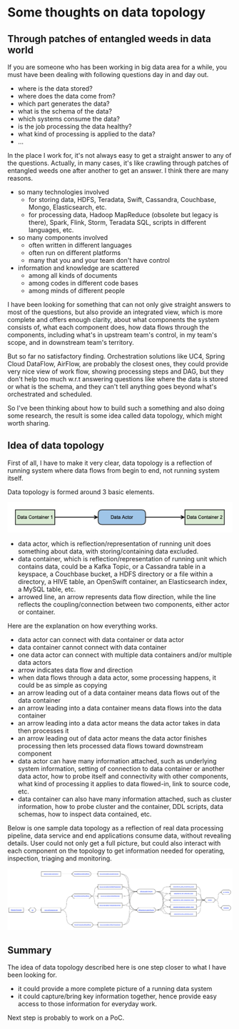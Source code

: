 # Some thoughts on data topology

## Through patches of entangled weeds in data world

If you are someone who has been working in big data area for a while, you must have been dealing with following questions day in and day 
out. 

- where is the data stored?
- where does the data come from?
- which part generates the data?
- what is the schema of the data?
- which systems consume the data?
- is the job processing the data healthy?
- what kind of processing is applied to the data?
- ...

In the place I work for, it's not always easy to get a straight answer to any of the questions. Actually, in many cases, it's like crawling 
through patches of entangled weeds one after another to get an answer. I think there are many reasons.
- so many technologies involved
  - for storing data, HDFS, Teradata, Swift, Cassandra, Couchbase, Mongo, Elasticsearch, etc.
  - for processing data, Hadoop MapReduce (obsolete but legacy is there), Spark, Flink, Storm, Teradata SQL, scripts in different languages,
   etc.
- so many components involved
  - often written in different languages
  - often run on different platforms
  - many that you and your team don't have control
- information and knowledge are scattered
  - among all kinds of documents
  - among codes in different code bases
  - among minds of different people

I have been looking for something that can not only give straight answers to most of the questions, but also provide an integrated view,
 which is more complete and offers enough clarity, about what components the system consists of, what each component does, how data flows 
 through the components, including what's in upstream team's control, in my team's scope, and in downstream team's territory.

But so far no satisfactory finding. Orchestration solutions like UC4, Spring Cloud DataFlow, AirFlow, are probably the closest ones, 
they could provide very nice view of work flow, showing processing steps and DAG, but they don't help too much w.r.t answering questions 
like where the data is stored or what is the schema, and they can't tell anything goes beyond what's orchestrated and scheduled.

So I've been thinking about how to build such a something and also doing some research, the result is some idea called data topology, which 
might worth sharing. 

## Idea of data topology

First of all, I have to make it very clear, data topology is a reflection of running system where data flows from begin to end, not running 
system itself.

Data topology is formed around 3 basic elements.

![](pics/data-actor-and-data-container.png)

- data actor, which is reflection/representation of running unit does something about data, with storing/containing data excluded.
- data container, which is reflection/representation of running unit which contains data, could be a Kafka Topic, or a Cassandra table in a 
keyspace, a Couchbase bucket, a HDFS directory or a file within a directory, a HIVE table, an OpenSwift container, an Elasticsearch index, 
a MySQL table, etc.
- arrowed line, an arrow represents data flow direction, while the line reflects the coupling/connection between two components, either 
actor or container.

Here are the explanation on how everything works.
- data actor can connect with data container or data actor
- data container cannot connect with data container
- one data actor can connect with multiple data containers and/or multiple data actors
- arrow indicates data flow and direction
- when data flows through a data actor, some processing happens, it could be as simple as copying
- an arrow leading out of a data container means data flows out of the data container
- an arrow leading into a data container means data flows into the data container
- an arrow leading into a data actor means the data actor takes in data then processes it
- an arrow leading out of data actor means the data actor finishes processing then lets processed data flows toward downstream component
- data actor can have many information attached, such as underlying system information, setting of connection to data container or another 
data actor, how to probe itself and connectivity with other components, what kind of processing it applies to data flowed-in, link to 
source code, etc.
- data container can also have many information attached, such as cluster information, how to probe cluster and the container, DDL scripts, 
data schemas, how to inspect data contained, etc.

Below is one sample data topology as a reflection of real data processing pipeline, data service and end applications consume data, without 
revealing details. User could not only get a full picture, but could also interact with each component on the topology to get information 
needed for operating, inspection, triaging and monitoring.

![](pics/sample-data-topology.png)

## Summary

The idea of data topology described here is one step closer to what I have been looking for. 
- it could provide a more complete picture of a running data system
- it could capture/bring key information together, hence provide easy access to those information for everyday work.

Next step is probably to work on a PoC.
